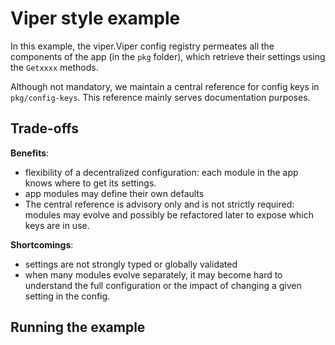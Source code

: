 # Viper style example

In this example, the viper.Viper config registry permeates all
the components of the app (in the `pkg` folder), which retrieve their settings
using the `Getxxxx` methods.

Although not mandatory, we maintain a central reference for config keys
in `pkg/config-keys`. This reference mainly serves documentation purposes.

## Trade-offs

**Benefits**:
* flexibility of a decentralized configuration: each module in the app
  knows where to get its settings.
* app modules may define their own defaults
* The central reference is advisory only and is not strictly required:
  modules may evolve and possibly be refactored later to expose which
  keys are in use.

**Shortcomings**:
* settings are not strongly typed or globally validated
* when many modules evolve separately, it may become hard to understand
  the full configuration or the impact of changing a given setting in
  the config.

## Running the example
